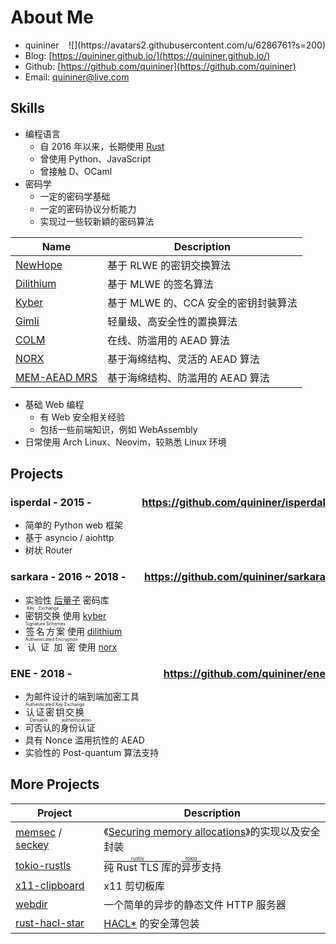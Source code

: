 About Me
========

* quininer
	<div style='float: right;'>![](https://avatars2.githubusercontent.com/u/6286761?s=200)</div>
* Blog: [https://quininer.github.io/](https://quininer.github.io/)
* Github: [https://github.com/quininer](https://github.com/quininer)
* Email: [quininer@live.com](mailto:quininer@live.com)


Skills
------

* 编程语言
	+ 自 2016 年以来，长期使用 [Rust]
	+ 曾使用 Python、JavaScript
	+ 曾接触 D、OCaml
* 密码学
	+ 一定的密码学基础
	+ 一定的密码协议分析能力
	+ 实现过一些较新穎的密码算法

| Name | Description
|------|-------------
| [NewHope](https://github.com/quininer/newhope) | 基于 RLWE 的密钥交换算法
| [Dilithium](https://github.com/quininer/dilithium) | 基于 MLWE 的签名算法
| [Kyber](https://github.com/quininer/kyber) | 基于 MLWE 的、CCA 安全的密钥封裝算法
| [Gimli](https://github.com/quininer/gimli) | 轻量级、高安全性的置换算法
| [COLM](https://github.com/quininer/colm) | 在线、防滥用的 AEAD 算法
| [NORX](https://github.com/quininer/norx) | 基于海绵结构、灵活的 AEAD 算法
| [MEM-AEAD MRS](https://github.com/quininer/mem-aead-mrs) | 基于海绵结构、防滥用的 AEAD 算法

* 基础 Web 编程
	+ 有 Web 安全相关经验
	+ 包括一些前端知识，例如 WebAssembly
* 日常使用 Arch Linux、Neovim，较熟悉 Linux 环境


Projects
--------

### isperdal - 2015 - <div style='float: right;'>https://github.com/quininer/isperdal</div>

+ 简单的 Python web 框架
+ 基于 asyncio / aiohttp
+ 树状 Router

### sarkara - 2016 ~ 2018 - <div style='float: right;'>https://github.com/quininer/sarkara</div>

+ 实验性 [后量子](https://en.wikipedia.org/wiki/Post-quantum_cryptography) 密码库
+ <ruby>密钥交换<rt>Key Exchange</rt></ruby>
	使用 [kyber](https://eprint.iacr.org/2017/634.pdf)
+ <ruby>签名方案<rt>Signature Schemes</rt></ruby>
	使用 [dilithium](https://eprint.iacr.org/2017/633.pdf)
+ <ruby>认证加密<rt>Authenticated Encryption</rt></ruby>
	使用 [norx](https://norx.io/)

### ENE - 2018 - <div style='float: right;'>https://github.com/quininer/ene</div>

+ 为邮件设计的端到端加密工具
+ <ruby>认证密钥交换<rt>Authenticated Key Exchange</rt></ruby>
+ <ruby>可否认的身份认证<rt>Deniable authentication</rt></ruby>
+ 具有 Nonce 滥用抗性的 AEAD
+ 实验性的 Post-quantum 算法支持


More Projects
-------------

| Project	| Description
|-----------|--------------
| [memsec](https://github.com/quininer/memsec) / [seckey](https://github.com/quininer/seckey) | 《[Securing memory allocations]》的实现以及安全封装
| [tokio-rustls](https://github.com/quininer/tokio-rustls) | <ruby>纯 Rust TLS 库<rt>[rustls]</rt></ruby>的<ruby>异步<rt>[tokio]</rt></ruby>支持
| [x11-clipboard](https://github.com/quininer/x11-clipboard) | x11 剪切板库
| [webdir](https://github.com/Tyzzer/webdir) | 一个简单的异步的静态文件 HTTP 服务器
| [rust-hacl-star](https://github.com/quininer/rust-hacl-star) | [HACL\*] 的安全薄包装


[Rust]: https://www.rust-lang.org/
[Securing memory allocations]: https://download.libsodium.org/doc/helpers/memory_management.html
[tokio]: https://tokio.rs/
[rustls]: https://github.com/ctz/rustls
[HACL\*]: https://github.com/mitls/hacl-star
